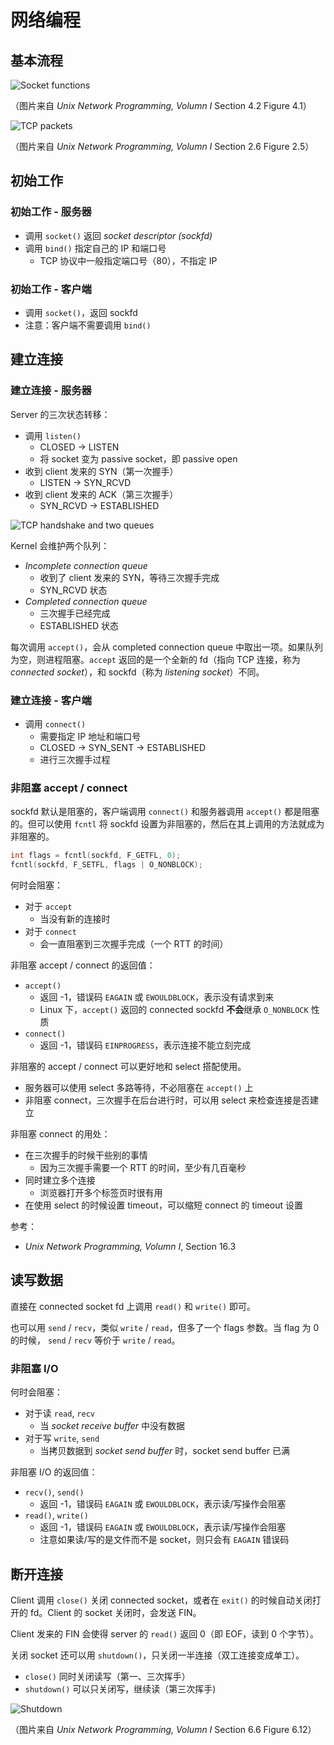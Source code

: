 # 网络编程

## 基本流程

![Socket functions](img/socket-functions.png)

（图片来自 _Unix Network Programming, Volumn I_ Section 4.2 Figure 4.1）

![TCP packets](img/tcp-packets.gif)

（图片来自 _Unix Network Programming, Volumn I_ Section 2.6 Figure 2.5）

## 初始工作

### 初始工作 - 服务器

+ 调用 `socket()` 返回 _socket descriptor (sockfd)_
+ 调用 `bind()` 指定自己的 IP 和端口号
  + TCP 协议中一般指定端口号（80），不指定 IP

### 初始工作 - 客户端

+ 调用 `socket()`，返回 sockfd
+ 注意：客户端不需要调用 `bind()`

## 建立连接

### 建立连接 - 服务器

Server 的三次状态转移：

+ 调用 `listen()`
  + CLOSED -> LISTEN
  + 将 socket 变为 passive socket，即 passive open
+ 收到 client 发来的 SYN（第一次握手）
  + LISTEN -> SYN_RCVD
+ 收到 client 发来的 ACK（第三次握手）
  + SYN_RCVD -> ESTABLISHED

![TCP handshake and two queues](img/tcp-two-queues.gif)

Kernel 会维护两个队列：

+ _Incomplete connection queue_
  + 收到了 client 发来的 SYN，等待三次握手完成
  + SYN_RCVD 状态
+ _Completed connection queue_
  + 三次握手已经完成
  + ESTABLISHED 状态

每次调用 `accept()`，会从 completed connection queue 中取出一项。如果队列为空，则进程阻塞。`accept` 返回的是一个全新的 fd（指向 TCP 连接，称为 _connected socket_），和 sockfd（称为 _listening socket_）不同。

### 建立连接 - 客户端

+ 调用 `connect()`
  + 需要指定 IP 地址和端口号
  + CLOSED -> SYN_SENT -> ESTABLISHED
  + 进行三次握手过程

### 非阻塞 accept / connect

sockfd 默认是阻塞的，客户端调用 `connect()` 和服务器调用 `accept()` 都是阻塞的。但可以使用 `fcntl` 将 sockfd 设置为非阻塞的，然后在其上调用的方法就成为非阻塞的。

```C
int flags = fcntl(sockfd, F_GETFL, 0);
fcntl(sockfd, F_SETFL, flags | O_NONBLOCK);
```

何时会阻塞：

+ 对于 `accept`
  + 当没有新的连接时
+ 对于 `connect`
  + 会一直阻塞到三次握手完成（一个 RTT 的时间）

非阻塞 accept / connect 的返回值：

+ `accept()`
  + 返回 -1，错误码 `EAGAIN` 或 `EWOULDBLOCK`，表示没有请求到来
  + Linux 下，`accept()` 返回的 connected sockfd **不会**继承 `O_NONBLOCK` 性质
+ `connect()`
  + 返回 -1，错误码 `EINPROGRESS`，表示连接不能立刻完成

非阻塞的 accept / connect 可以更好地和 select 搭配使用。

+ 服务器可以使用 select 多路等待，不必阻塞在 `accept()` 上
+ 非阻塞 connect，三次握手在后台进行时，可以用 select 来检查连接是否建立

非阻塞 connect 的用处：

+ 在三次握手的时候干些别的事情
  + 因为三次握手需要一个 RTT 的时间，至少有几百毫秒
+ 同时建立多个连接
  + 浏览器打开多个标签页时很有用
+ 在使用 select 的时候设置 timeout，可以缩短 connect 的 timeout 设置

参考：

+ _Unix Network Programming, Volumn I_, Section 16.3

## 读写数据

直接在 connected socket fd 上调用 `read()` 和 `write()` 即可。

也可以用 `send` / `recv`，类似 `write` / `read`，但多了一个 flags 参数。当 flag 为 0 的时候， `send` / `recv` 等价于 `write` / `read`。

### 非阻塞 I/O

何时会阻塞：

+ 对于读 `read`, `recv`
  + 当 _socket receive buffer_ 中没有数据
+ 对于写 `write`, `send`
  + 当拷贝数据到 _socket send buffer_ 时，socket send buffer 已满

非阻塞 I/O 的返回值：

+ `recv()`, `send()`
  + 返回 -1，错误码 `EAGAIN` 或 `EWOULDBLOCK`，表示读/写操作会阻塞
+ `read()`, `write()`
  + 返回 -1，错误码 `EAGAIN` 或 `EWOULDBLOCK`，表示读/写操作会阻塞
  + 注意如果读/写的是文件而不是 socket，则只会有 `EAGAIN` 错误码

## 断开连接

Client 调用 `close()` 关闭 connected socket，或者在 `exit()` 的时候自动关闭打开的 fd。Client 的 socket 关闭时，会发送 FIN。

Client 发来的 FIN 会使得 server 的 `read()` 返回 0（即 EOF，读到 0 个字节）。

关闭 socket 还可以用 `shutdown()`，只关闭一半连接（双工连接变成单工）。

+ `close()` 同时关闭读写（第一、三次挥手）
+ `shutdown()` 可以只关闭写，继续读（第三次挥手)

![Shutdown](img/shutdown.png)

（图片来自 _Unix Network Programming, Volumn I_ Section 6.6 Figure 6.12）